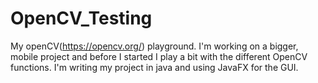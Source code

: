 # OpenCV_Testing
My openCV(https://opencv.org/) playground. I'm working on a bigger, mobile project and before I started I play a bit with the different OpenCV functions.
I'm writing my project in java and using JavaFX for the GUI.

